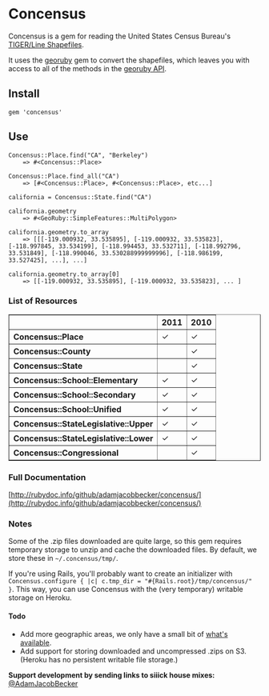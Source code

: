 # Concensus

Concensus is a gem for reading the United States Census Bureau's [TIGER/Line Shapefiles](http://www.census.gov/geo/www/tiger/).

It uses the [georuby](http://rubygems.org/gems/georuby) gem to convert the shapefiles, which leaves you with access to all of the methods in the [georuby API](http://www.ruby-doc.org/gems/docs/g/georuby-1.9.7/GeoRuby/SimpleFeatures/MultiPolygon.html).

## Install

    gem 'concensus'


## Use

	Concensus::Place.find("CA", "Berkeley")
		=> #<Concensus::Place>
		
	Concensus::Place.find_all("CA")
		=> [#<Concensus::Place>, #<Concensus::Place>, etc...]	
	
	california = Concensus::State.find("CA")
	
	california.geometry
		=> #<GeoRuby::SimpleFeatures::MultiPolygon>
	
	california.geometry.to_array
		=> [[[-119.000932, 33.535895], [-119.000932, 33.535823], [-118.997845, 33.534199], [-118.994453, 33.532711], [-118.992796, 33.531849], [-118.990046, 33.530288999999996], [-118.986199, 33.527425], ...], ...]
		
	california.geometry.to_array[0]
		=> [[-119.000932, 33.535895], [-119.000932, 33.535823], ... ] 
		

### List of Resources

<table style="text-align: left;" cellpadding="5" border="1">
	<tr>
		<th></th>
		<th>2011</th>
		<th>2010</th>
	</tr>
    <tr>
        <th>Concensus::Place</th>
        <td>✓</td>
        <td>✓</td>
    </tr>
    <tr>
    	<th>Concensus::County</th>
    	<td></td>
    	<td>✓</td>
    </tr>
    <tr>
    	<th>Concensus::State</th>
    	<td></td>
    	<td>✓</td>
    </tr>
    <tr>
    	<th>Concensus::School::Elementary</th>
    	<td>✓</td>
    	<td>✓</td>
    </tr>
    <tr>
    	<th>Concensus::School::Secondary</th>
    	<td>✓</td>
    	<td>✓</td>
    </tr>
    <tr>
    	<th>Concensus::School::Unified</th>
    	<td>✓</td>
    	<td>✓</td>
    </tr>
    <tr>
    	<th>Concensus::StateLegislative::Upper</th>
    	<td>✓</td>
    	<td>✓</td>
    </tr>
    <tr>
    	<th>Concensus::StateLegislative::Lower</th>
    	<td>✓</td>
    	<td>✓</td>
    </tr>
    <tr>
    	<th>Concensus::Congressional</th>
    	<td></td>
    	<td>✓</td>
    </tr>
</table>



### Full Documentation
[http://rubydoc.info/github/adamjacobbecker/concensus/](http://rubydoc.info/github/adamjacobbecker/concensus/)

### Notes

Some of the .zip files downloaded are quite large, so this gem requires temporary storage to unzip and cache the downloaded files. By default, we store these in `~/.concensus/tmp/`.

If you're using Rails, you'll probably want to create an initializer with `Concensus.configure { |c| c.tmp_dir = "#{Rails.root}/tmp/concensus/" }`. This way, you can use Concensus with the (very temporary) writable storage on Heroku.

#### Todo

- Add more geographic areas, we only have a small bit of [what's available](http://www.census.gov/geo/www/tiger/tgrshp2010/availability.html).
- Add support for storing downloaded and uncompressed .zips on S3. (Heroku has no persistent writable file storage.)

**Support development by sending links to siiick house mixes:** [@AdamJacobBecker](http://www.twitter.com/AdamJacobBecker)